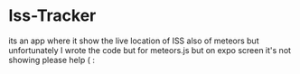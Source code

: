 # Iss-Tracker
its an app where it show the live location of ISS also of meteors but unfortunately I wrote the code but for meteors.js but on expo screen it's not showing  please help  ( :
